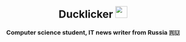 <h1 align="center">Ducklicker</a> 
<img src="https://w7.pngwing.com/pngs/412/561/png-transparent-duck-toy-rubber-duck-animals-bird-water-bird.png" height="32"/></h1>
<h3 align="center">Computer science student, IT news writer from Russia 🇷🇺</h3>
